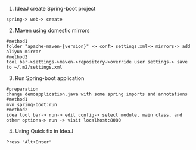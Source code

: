 1. IdeaJ create Spring-boot project
```
spring-> web-> create
```
2. Maven using domestic mirrors
```
#method1
folder "apache-maven-{version}" -> conf> settings.xml-> mirrors-> add aliyun mirror
#method2
tool bar->settings->maven->repository->override user settings-> save to ~/.m2/settings.xml
```
3. Run Spring-boot application
```
#preparation
change demoapplication.java with some spring imports and annotations
#method1
mvn spring-boot:run
#method2
idea tool bar-> run-> edit config-> select module, main class, and other options-> run -> visit localhost:8080
```
4. Using Quick fix in IdeaJ
```
Press "Alt+Enter"
```
